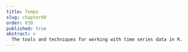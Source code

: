 ```yaml
---
title: Tempo
slug: chapter00
order: 030
published: true
abstract: >
  The tools and techniques for working with time series data in R.
---
```


